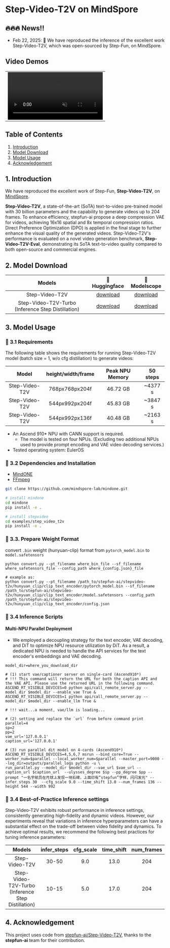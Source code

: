 

# Step-Video-T2V on MindSpore

## 🔥🔥🔥 News!!
* Feb 22, 2025: 👋 We have reproduced the inference of the excellent work Step-Video-T2V, which was open-sourced by Step-Fun, on MindSpore.


## Video Demos

<table border="0" style="width: 100%; text-align: center; margin-top: 1px;">
  <tr>
    <td><video src="https://github.com/user-attachments/assets/07dcec30-7f43-4751-adf2-9b09e93127e7" width="100%" controls autoplay loop muted></video></td>
  </tr>
</table>



## Table of Contents

1. [Introduction](#1-introduction)
2. [Model Download](#2-model-download)
3. [Model Usage](#3-model-usage)
4. [Acknowledgement](#4-ackownledgement)



## 1. Introduction

We have reproduced the excellent work of Step-Fun, **Step-Video-T2V**, on [MindSpore](https://www.mindspore.cn/).

**Step-Video-T2V**, a state-of-the-art (SoTA) text-to-video pre-trained model with 30 billion parameters and the capability to generate videos up to 204 frames. To enhance efficiency, stepfun-ai propose a deep compression VAE for videos, achieving 16x16 spatial and 8x temporal compression ratios. Direct Preference Optimization (DPO) is applied in the final stage to further enhance the visual quality of the generated videos. Step-Video-T2V's performance is evaluated on a novel video generation benchmark, **Step-Video-T2V-Eval**, demonstrating its SoTA text-to-video quality compared to both open-source and commercial engines.


## 2. Model Download
| Models   | 🤗Huggingface    |  🤖Modelscope |
|:-------:|:-------:|:-------:|
| Step-Video-T2V | [download](https://huggingface.co/stepfun-ai/stepvideo-t2v) | [download](https://www.modelscope.cn/models/stepfun-ai/stepvideo-t2v)
| Step-Video-T2V-Turbo (Inference Step Distillation) | [download](https://huggingface.co/stepfun-ai/stepvideo-t2v-turbo) | [download](https://www.modelscope.cn/models/stepfun-ai/stepvideo-t2v-turbo)


## 3. Model Usage
### 📜 3.1  Requirements

The following table shows the requirements for running Step-Video-T2V model (batch size = 1, w/o cfg distillation) to generate videos:

|     Model    |  height/width/frame |  Peak NPU Memory | 50 steps |
|:------------:|:------------:|:------------:|:------------:|
| Step-Video-T2V   |        768px768px204f      |  46.72 GB | ~4377 s |
| Step-Video-T2V   |        544px992px204f      |  45.83 GB | ~3847 s |
| Step-Video-T2V   |        544px992px136f      |  40.48 GB | ~2163 s |

* An Ascend 910* NPU with CANN support is required.
  * The model is tested on four NPUs. (Excluding two additional NPUs used to provide prompt encoding and VAE video decoding services.)
* Tested operating system: EulerOS


### 🔧 3.2 Dependencies and Installation

- [MindONE](https://github.com/mindspore-lab/mindone)
- [FFmpeg](https://www.ffmpeg.org/)
```bash
git clone https://github.com/mindspore-lab/mindone.git

# install mindone
cd mindone
pip install -e .

# install stepvideo
cd examples/step_video_t2v
pip install -e .
```

### 🔧 3.3. Prepare Weight Format

convert `.bin` weight (hunyuan-clip) format from `pytorch_model.bin` to `model.safetensors`

```shell
python convert.py --pt_filename where_bin_file --sf_filename where_safetensors_file --config_path where_{config.json}_file

# example as:
python convert.py --pt_filename /path_to/stepfun-ai/stepvideo-t2v/hunyuan_clip/clip_text_encoder/pytorch_model.bin --sf_filename /path_to/stepfun-ai/stepvideo-t2v/hunyuan_clip/clip_text_encoder/model.safetensors --config_path /path_to/stepfun-ai/stepvideo-t2v/hunyuan_clip/clip_text_encoder/config.json
```

###  🚀 3.4 Inference Scripts

#### Multi-NPU Parallel Deployment

- We employed a decoupling strategy for the text encoder, VAE decoding, and DiT to optimize NPU resource utilization by DiT. As a result, a dedicated NPU is needed to handle the API services for the text encoder's embeddings and VAE decoding.

```shell
model_dir=where_you_download_dir

# (1) start vae/captioner server on single-card (Ascend910*)
# !!! This command will return the URL for both the caption API and the VAE API. Please use the returned URL in the following command.
ASCEND_RT_VISIBLE_DEVICES=0 python api/call_remote_server.py --model_dir $model_dir --enable_vae True &
ASCEND_RT_VISIBLE_DEVICES=1 python api/call_remote_server.py --model_dir $model_dir --enable_llm True &

# !!! wait...a moment, vae/llm is loading...

# (2) setting and replace the `url` from before command print
parallel=4
sp=2
pp=2
vae_url='127.0.0.1'
caption_url='127.0.0.1'

# (3) run parallel dit model on 4-cards (Ascend910*)
ASCEND_RT_VISIBLE_DEVICES=4,5,6,7 msrun --bind_core=True --worker_num=$parallel --local_worker_num=$parallel --master_port=9000 --log_dir=outputs/parallel_logs python -u \
run_parallel.py --model_dir $model_dir --vae_url $vae_url --caption_url $caption_url  --ulysses_degree $sp --pp_degree $pp --prompt "一名宇航员在月球上发现一块石碑，上面印有“stepfun”字样，闪闪发光" --infer_steps 30  --cfg_scale 9.0 --time_shift 13.0 --num_frames 136 --height 544 --width 992
```


###  🚀 3.4 Best-of-Practice Inference settings
Step-Video-T2V exhibits robust performance in inference settings, consistently generating high-fidelity and dynamic videos. However, our experiments reveal that variations in inference hyperparameters can have a substantial effect on the trade-off between video fidelity and dynamics. To achieve optimal results, we recommend the following best practices for tuning inference parameters:

| Models   | infer_steps   | cfg_scale  | time_shift | num_frames |
|:-------:|:-------:|:-------:|:-------:|:-------:|
| Step-Video-T2V | 30-50 | 9.0 |  13.0 | 204
| Step-Video-T2V-Turbo (Inference Step Distillation) | 10-15 | 5.0 | 17.0 | 204 |


## 4. Acknowledgement
This project uses code from [stepfun-ai/Step-Video-T2V](https://github.com/stepfun-ai/Step-Video-T2V), thanks to the **stepfun-ai** team for their contribution.
